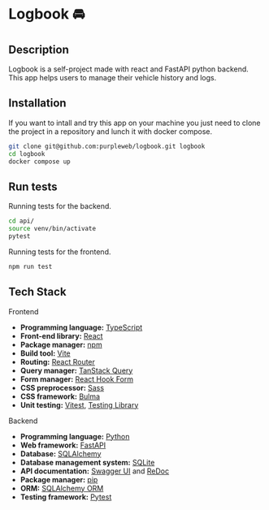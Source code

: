 # Logbook 🚘

## Description

Logbook is a self-project made with react and FastAPI python backend.
This app helps users to manage their vehicle history and logs.

## Installation

If you want to intall and try this app on your machine you just need to clone the project in a repository and lunch it with docker compose.

```bash
git clone git@github.com:purpleweb/logbook.git logbook
cd logbook
docker compose up
```

## Run tests

Running tests for the backend.

```bash
cd api/
source venv/bin/activate
pytest
```

Running tests for the frontend.

```bash
npm run test
```

## Tech Stack

Frontend

- **Programming language:** [TypeScript](https://www.typescriptlang.org/)
- **Front-end library:** [React](https://reactjs.org/)
- **Package manager:** [npm](https://www.npmjs.com/)
- **Build tool:** [Vite](https://vitejs.dev/)
- **Routing:** [React Router](https://reactrouter.com/)
- **Query manager:** [TanStack Query](https://tanstack.com/query/v3/)
- **Form manager:** [React Hook Form](https://react-hook-form.com/)
- **CSS preprocessor:** [Sass](https://sass-lang.com/)
- **CSS framework:** [Bulma](https://bulma.io/)
- **Unit testing:** [Vitest](https://vitest.netlify.app/), [Testing Library](https://testing-library.com/)

Backend

- **Programming language:** [Python](https://www.python.org/)
- **Web framework:** [FastAPI](https://fastapi.tiangolo.com/)
- **Database:** [SQLAlchemy](https://www.sqlalchemy.org/)
- **Database management system:** [SQLite](https://www.sqlite.org/index.html)
- **API documentation:** [Swagger UI](https://swagger.io/tools/swagger-ui/) and [ReDoc](https://redoc.ly/)
- **Package manager:** [pip](https://pypi.org/project/pip/)
- **ORM:** [SQLAlchemy ORM](https://docs.sqlalchemy.org/en/14/orm/)
- **Testing framework:** [Pytest](https://pytest.org/)

